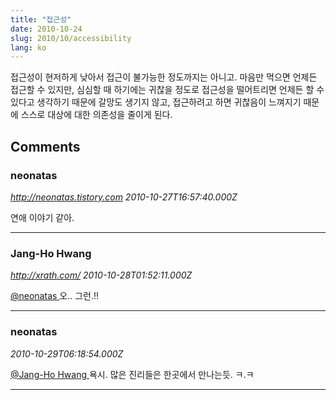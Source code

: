 ```yaml
---
title: "접근성"
date: 2010-10-24
slug: 2010/10/accessibility
lang: ko
---
```


접근성이 현저하게 낮아서 접근이 불가능한 정도까지는 아니고. 마음만 먹으면 언제든 접근할 수 있지만, 심심할 때 하기에는 귀찮을 정도로 접근성을 떨어트리면 언제든 할 수 있다고 생각하기 때문에 갈망도 생기지 않고, 접근하려고 하면 귀찮음이 느껴지기 때문에 스스로 대상에 대한 의존성을 줄이게 된다.

## Comments

### neonatas
*http://neonatas.tistory.com*
*2010-10-27T16:57:40.000Z*

연애 이야기 같아.

---

### Jang-Ho Hwang
*http://xrath.com/*
*2010-10-28T01:52:11.000Z*

[@neonatas ](#comment-6559) 
오.. 그런.!!

---

### neonatas
*2010-10-29T06:18:54.000Z*

[@Jang-Ho Hwang  ](#comment-6573) 
욕시. 많은 진리들은 한곳에서 만나는듯. ㅋ.ㅋ

---

